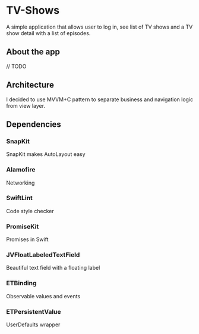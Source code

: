 # TV-Shows

A simple application that allows user to log in, see list of TV shows and a TV show detail with a list of episodes. 

## About the app 

// TODO

## Architecture

I decided to use MVVM+C pattern to separate business and navigation logic from view layer. 

## Dependencies 

### SnapKit

SnapKit makes AutoLayout easy

### Alamofire

Networking

### SwiftLint

Code style checker 

### PromiseKit

Promises in Swift

### JVFloatLabeledTextField

Beautiful text field with a floating label 

### ETBinding

Observable values and events 

### ETPersistentValue

UserDefaults wrapper 
